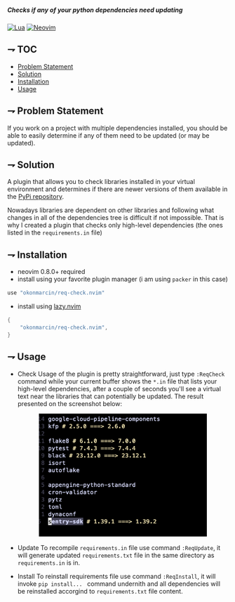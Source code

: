 
##### Checks if any of your python dependencies need updating

[![Lua](https://img.shields.io/badge/Lua-blue.svg?style=for-the-badge&logo=lua)](http://www.lua.org)
[![Neovim](https://img.shields.io/badge/Neovim%200.8+-green.svg?style=for-the-badge&logo=neovim)](https://neovim.io)

## ⇁ TOC
* [Problem Statement](#-Problem-Statement)
* [Solution](#-Solution)
* [Installation](#-Installation)
* [Usage](#-Usage)

## ⇁ Problem Statement
If you work on a project with multiple dependencies installed, you should be able to easily determine if any of them need to be updated (or may be updated). 

## ⇁ Solution
A plugin that allows you to check libraries installed in your virtual environment and determines if there are newer versions of them available in the [PyPi repository](https://pypi.org/). 

Nowadays libraries are dependent on other libraries and following what changes in all of the dependencies tree is difficult if not impossible. That is why I created a plugin that checks only high-level dependencies (the ones listed in the `requirements.in` file)

## ⇁ Installation
* neovim 0.8.0+ required
* install using your favorite plugin manager (i am using `packer` in this case)
```lua
use "okonmarcin/req-check.nvim"
```
* install using [lazy.nvim](https://github.com/folke/lazy.nvim)
```lua
{
    "okonmarcin/req-check.nvim",
}
```

## ⇁ Usage

* Check
    Usage of the plugin is pretty straightforward, just type `:ReqCheck` command while your current buffer shows the `*.in` file that lists your high-level dependencies, after a couple of seconds you'll see a virtual text near the libraries that can potentially be updated.
    The result presented on the screenshot below:
    
    <div align="center">
    <img alt="Result" height="280" src="/assets/example_result.png" />
    </div>

* Update
    To recompile `requirements.in` file use command `:ReqUpdate`, it will generate updated `requirements.txt` file in the same directory as `requirements.in` is in.

* Install
    To reinstall requirements file use command `:ReqInstall`, it will invoke `pip install... ` command undernith and all dependencies will be reinstalled accorgind to `requirements.txt` file content.

